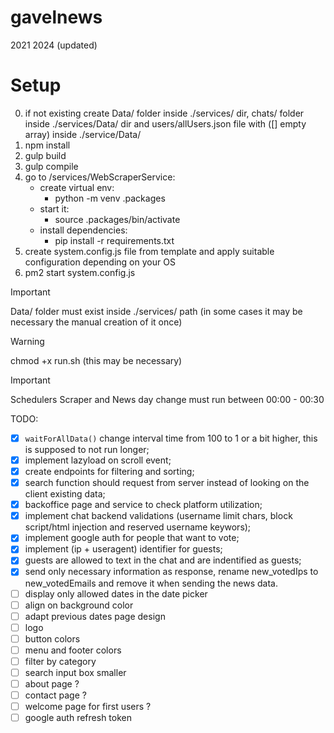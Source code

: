# gavelnews
2021
2024 (updated)

# Setup
0. if not existing create Data/ folder inside ./services/ dir, chats/ folder inside ./services/Data/ dir and users/allUsers.json file with ([] empty array) inside ./service/Data/
1. npm install
3. gulp build
4. gulp compile
5. go to /services/WebScraperService:
    - create virtual env:
        - python -m venv .packages
    - start it:
        - source .packages/bin/activate
    - install dependencies:
        - pip install -r requirements.txt
7. create system.config.js file from template and apply suitable configuration depending on your OS        
8. pm2 start system.config.js

> [!IMPORTANT]  
> Data/ folder must exist inside ./services/ path (in some cases it may be necessary the manual creation of it once)

> [!WARNING]  
> chmod +x run.sh (this may be necessary)

> [!IMPORTANT]  
> Schedulers
> Scraper and News day change must run between 00:00 - 00:30

TODO:
- [x] ``` waitForAllData() ``` change interval time from 100 to 1 or a bit higher, this is supposed to not run longer;
- [x] implement lazyload on scroll event;
- [x] create endpoints for filtering and sorting;
- [x] search function should request from server instead of looking on the client existing data;
- [x] backoffice page and service to check platform utilization;
- [x] implement chat backend validations (username limit chars, block script/html injection and reserved username keywors);
- [x] implement google auth for people that want to vote;
- [x] implement (ip + useragent) identifier for guests;
- [x] guests are allowed to text in the chat and are indentified as guests;
- [x] send only necessary information as response, rename new_votedIps to new_votedEmails and remove it when sending the news data.
- [ ] display only allowed dates in the date picker
- [ ] align on background color
- [ ] adapt previous dates page design
- [ ] logo
- [ ] button colors
- [ ] menu and footer colors
- [ ] filter by category
- [ ] search input box smaller
- [ ] about page ? 
- [ ] contact page ?
- [ ] welcome page for first users ?
- [ ] google auth refresh token
